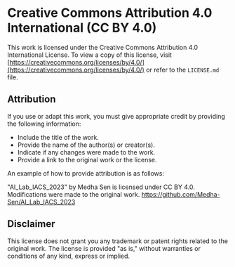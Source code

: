 # Creative Commons Attribution 4.0 International (CC BY 4.0)

This work is licensed under the Creative Commons Attribution 4.0 International License. To view a copy of this license, visit [https://creativecommons.org/licenses/by/4.0/](https://creativecommons.org/licenses/by/4.0/) or refer to the `LICENSE.md` file.

## Attribution

If you use or adapt this work, you must give appropriate credit by providing the following information:

- Include the title of the work.
- Provide the name of the author(s) or creator(s).
- Indicate if any changes were made to the work.
- Provide a link to the original work or the license.

An example of how to provide attribution is as follows:

"AI_Lab_IACS_2023" by Medha Sen is licensed under CC BY 4.0. Modifications were made to the original work. https://github.com/Medha-Sen/AI_Lab_IACS_2023

## Disclaimer

This license does not grant you any trademark or patent rights related to the original work. The license is provided "as is," without warranties or conditions of any kind, express or implied.


